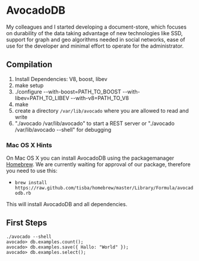 # AvocadoDB

My colleagues and I started developing a document-store, which focuses on durability 
of the data taking advantage of new technologies like SSD, support for graph and geo 
algorithms needed in social networks, ease of use for the developer and minimal 
effort to operate for the administrator. 

## Compilation

1. Install Dependencies: V8, boost, libev
2. make setup
3. ./configure --with-boost=PATH_TO_BOOST --with-libev=PATH_TO_LIBEV --with-v8=PATH_TO_V8
4. make
5. create a directory `/var/lib/avocado` where you are allowed to read and write
6. "./avocado /var/lib/avocado" to start a REST server or "./avocado /var/lib/avocado --shell" for debugging

### Mac OS X Hints

On Mac OS X you can install AvocadoDB using the packagemanager [Homebrew](http://mxcl.github.com/homebrew/). We are currently waiting for approval of our package, therefore you need to use this:

* `brew install https://raw.github.com/tisba/homebrew/master/Library/Formula/avocadodb.rb`

This will install AvocadoDB and all dependencies. 

## First Steps

    ./avocado --shell
    avocado> db.examples.count();
    avocado> db.examples.save({ Hallo: "World" });
    avocado> db.examples.select();
